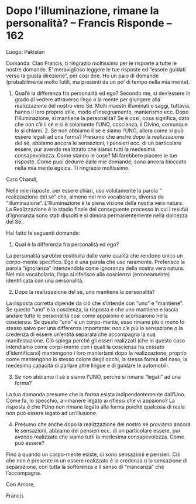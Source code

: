 # Dopo l’illuminazione, rimane la personalità? – Francis Risponde – 162

Luogo: Pakistan

Domanda: Ciao Francis, ti ringrazio moltissimo per le risposte a tutte le nostre domande. E’ meraviglioso leggere le tue risposte ed “essere guidati verso la giusta direzione”, per così dire. Ho un paio di domande (probabilmente molto futili, ma presenti da un po’ di tempo nella mia mente).

1. Qual’è la differenza fra personalità ed ego? Secondo me, si dev’essere in grado di vedere attraverso l’ego o la mente per giungere alla realizzazione del nostro vero Sé. Molti maestri illuminati o saggi, tuttavia, hanno il loro proprio stile, modo d’insegnamento, manierismo ecc. Dopo l’illuminazione, si mantiene la personalità? Se è così, cosa significa, dato che non c’è il sè e si è solamente l’UNO, coscienza, il Divino, comunque lo si chiami. 2. Se non abbiamo il sè e siamo l’UNO, allora come si può essere legati ad una forma? Presumo che anche dopo la realizzazione del sé, abbiamo ancora le sensazioni, i pensieri ecc. di un particolare essere, pur avendo realizzato che siamo tutti la medesima consapevolezza. Come stanno le cose? Mi farebbero piacere le tue risposte. Come puoi dedurre dalle mie domande, sono ancora bloccato nella mia mente egoica. Ti ringrazio moltissimo.

Caro Chandi,

Nelle mie risposte, per essere chiari, uso volutamente la parola “ realizzazione del sé” che, almeno nel mio vocabolario, diversa da “illuminazione”. L’Illuminazione è la piena visione della nostra vera natura. La Realizzazione è lo stadio finale del conseguente processo in cui i residui d’ignoranza sono stati dissolti e si dimora permanentemente nella dolcezza del Sé..

Hai fatto le seguenti domande:

1. Qual è la differenza fra personalità ed ego?

La personalità sarebbe costituita dalle varie qualità che rendono unico un corpo-mente specifico. Ego è una parola che uso raramente. Preferisco la parola “ignoranza” intendendola come ignoranza della nostra vera natura. Nel mio vocabolario, l’ego si riferisce alla coscienza (erroneamente) identificata con una personalità.

2. Dopo la realizzazione del sé, uno mantiene la personalità?

La risposta corretta dipende da ciò che s’intende con “uno” e “mantiene”. Se questo “uno” è la coscienza, la risposta è che uno mantiene e lascia andare tutte le personalità così come appaiono e scompaiono nella coscienza. Se questo “uno” è un corpo-mente, esso rimane più o meno lo stesso salvo per una differenza importante: non c’è più la sensazione o la credenza di essere un’entità separata che accompagna la sua manifestazione. Ciò spiega perché gli esseri realizzati (che in questo caso intendiamo come corpi-mente con i quali la coscienza ha cessato d’identificarsi) mantengono i loro manierismi dopo la realizzazione, proprio come mantengono lo stesso colore degli occhi, la stessa forma del naso, la medesima capacità di parlare altre lingue e di guidare le automobili.

3. Se non abbiamo il sé e siamo l’UNO, perché si rimane “legati” ad una forma?

La tua domanda presume che la forma esista indipendentemente dall’Uno. Come fa, lo specchio, a rimanere legato ai riflessi che vi appaiono? La risposta è che l’Uno non rimane legato alla forma poiché qualcosa di reale non può essere legato ad un’illusione.

4. Presumo che anche dopo la realizzazione del nostro sé proviamo ancora le sensazioni, abbiamo dei pensieri ecc. di un particolare essere, pur avendo realizzato che siamo tutti la medesima consapevolezza. Come può essere?

Fino a quando un corpo-mente esiste, ci sono sensazioni e pensieri. Ciò che non è presente in un essere realizzato è la credenza o la sensazione di separazione, con tutta la sofferenza e il senso di “mancanza” che l’accompagna.

Con Amore,

Francis

